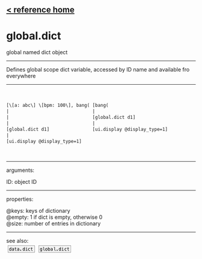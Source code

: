 [< reference home](ceammc_lib.html)
---

# global.dict


global named dict object

---

Defines global scope dict variable, accessed by ID name and available fro
            everywhere
<br>


---


```


[\[a: abc\] \[bpm: 100\], bang( [bang(
|                               |
|                               [global.dict d1]
|                               |
[global.dict d1]                [ui.display @display_type=1]
|
[ui.display @display_type=1]

            
```

---
arguments:

ID: object ID<br>

---
properties:

@keys: keys of dictionary<br>
@empty: 1 if dict is
            empty, otherwise 0<br>
@size: number of
            entries in dictionary<br>

---
see also:<br>
[![data.dict](img/object_data.dict.png)](data.dict.html)
[![global.dict](img/object_global.dict.png)](global.dict.html)
